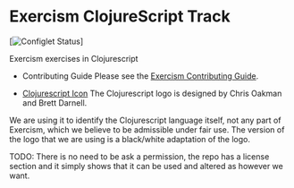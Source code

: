 # Exercism ClojureScript Track

[![Configlet Status](https://github.com/exercism/clojurescript/workflows/configlet/badge.svg)]

Exercism exercises in Clojurescript

* Contributing Guide
Please see the [Exercism Contributing Guide](https://github.com/exercism/x-api/blob/master/CONTRIBUTING.md#the-exercise-data).

* [Clojurescript Icon](https://raw.githubusercontent.com/cljs/logo/master/cljs.png)
The Clojurescript logo is designed by Chris Oakman and Brett Darnell.

We are using it to identify the Clojurescript language itself, not any part of Exercism, which we believe to be admissible under fair use.
The version of the logo that we are using is a black/white adaptation of the logo.

TODO: There is no need to be ask a permission, the repo has a license section and it simply shows that it can be used and altered as however we want.
